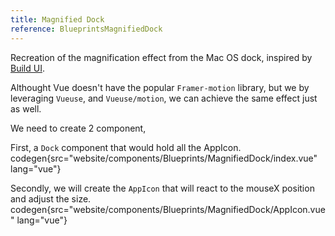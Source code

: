 ```yaml
---
title: Magnified Dock
reference: BlueprintsMagnifiedDock
---
```




Recreation of the magnification effect from the Mac OS dock, inspired by [Build UI](https://buildui.com/recipes/magnified-dock).

Althought Vue doesn't have the popular `Framer-motion` library, but we by leveraging `Vueuse`, and `Vueuse/motion`, we can achieve the same effect just as well. 

We need to create 2 component, 

First, a `Dock` component that would hold all the AppIcon. 
codegen{src="website/components/Blueprints/MagnifiedDock/index.vue" lang="vue"}


Secondly, we will create the `AppIcon` that will react to the mouseX position and adjust the size.
codegen{src="website/components/Blueprints/MagnifiedDock/AppIcon.vue" lang="vue"}
